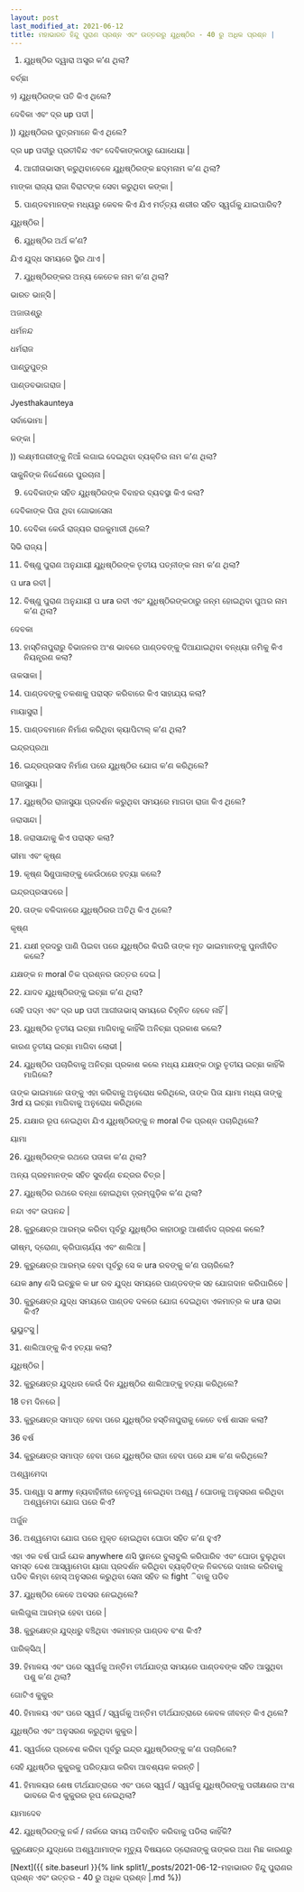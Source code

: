 ```yaml
---
layout: post
last_modified_at: 2021-06-12
title: ମହାଭାରତ ହିନ୍ଦୁ ପୁରାଣ ପ୍ରଶ୍ନ ଏବଂ ଉତ୍ତରରୁ ଯୁଧିଷ୍ଠିର - 40 ରୁ ଅଧିକ ପ୍ରଶ୍ନ |
---
```


1) ଯୁଧିଷ୍ଠିର ଦ୍ୱାରା ଅସ୍ତ୍ର କ’ଣ ଥିଲା?

ବର୍ଚ୍ଛା

୨) ଯୁଧିଷ୍ଠିରଙ୍କ ପତି କିଏ ଥିଲେ?

ଦେବିକା ଏବଂ ଦ୍ର up ପଦୀ |

)) ଯୁଧିଷ୍ଠିରର ପୁତ୍ରମାନେ କିଏ ଥିଲେ?

ଦ୍ର up ପଦୀରୁ ପ୍ରତୀବିନ୍ଦ ଏବଂ ଦେବିକାଙ୍କଠାରୁ ଯୋଧେୟା |

 
4) ଆଗୀତାଭାସମ୍ କରୁଥିବାବେଳେ ଯୁଧିଷ୍ଠିରଙ୍କ ଛଦ୍ମନାମ କ’ଣ ଥିଲା?

ମାଙ୍କା ରାଜ୍ୟ ରାଜା ବିରାଟଙ୍କ ସେବା କରୁଥିବା କଙ୍କା |

5) ପାଣ୍ଡବମାନଙ୍କ ମଧ୍ୟରୁ କେବଳ କିଏ ଯିଏ ମର୍ତ୍ତ୍ୟ ଶରୀର ସହିତ ସ୍ୱର୍ଗକୁ ଯାଇପାରିବ?

ଯୁଧିଷ୍ଠିର |

6) ଯୁଧିଷ୍ଠିର ଅର୍ଥ କ’ଣ?

ଯିଏ ଯୁଦ୍ଧ ସମୟରେ ସ୍ଥିର ଥାଏ |

7) ଯୁଧିଷ୍ଠିରଙ୍କର ଅନ୍ୟ କେତେକ ନାମ କ’ଣ ଥିଲା?

ଭାରତ ଭାନ୍ସି |

ଅଜାତାଶ୍ରୁ

ଧର୍ମନନ୍ଦ

ଧର୍ମରାଜ

ପାଣ୍ଡୁପୁତ୍ର

ପାଣ୍ଡବଭାଗରାଜ |

Jyesthakaunteya

ସର୍ବାଭୋମା |

କଙ୍କା |

)) ଲକ୍ଷ୍ମୀଗରୀଙ୍କୁ ନିଆଁ ଲଗାଇ ଦେଇଥିବା ବ୍ୟକ୍ତିର ନାମ କ’ଣ ଥିଲା?

ସାକୁନିଙ୍କ ନିର୍ଦ୍ଦେଶରେ ପୁରଚାନା |

9) ଦେବିକାଙ୍କ ସହିତ ଯୁଧିଷ୍ଠିରଙ୍କ ବିବାହର ବ୍ୟବସ୍ଥା କିଏ କଲା?

ଦେବିକାଙ୍କ ପିତା ଥିବା ଗୋଭାସେନା

10) ଦେବିକା କେଉଁ ରାଜ୍ୟର ରାଜକୁମାରୀ ଥିଲେ?

ସିଭି ରାଜ୍ୟ |

11) ବିଷ୍ଣୁ ପୁରାଣ ଅନୁଯାୟୀ ଯୁଧିଷ୍ଠିରଙ୍କ ତୃତୀୟ ପତ୍ନୀଙ୍କ ନାମ କ’ଣ ଥିଲା?

ପ ura ରବୀ |

12) ବିଷ୍ଣୁ ପୁରାଣ ଅନୁଯାୟୀ ପ ura ରବୀ ଏବଂ ଯୁଧିଷ୍ଠିରଙ୍କଠାରୁ ଜନ୍ମ ହୋଇଥିବା ପୁଅର ନାମ କ’ଣ ଥିଲା?

ଦେବକା

13) ହାସ୍ତିନାପୁରାରୁ ବିଭାଜନର ଅଂଶ ଭାବରେ ପାଣ୍ଡବଙ୍କୁ ଦିଆଯାଇଥିବା ବନ୍ଧ୍ୟା ଜମିକୁ କିଏ ନିୟନ୍ତ୍ରଣ କଲା?

ତାକସାକା |

14) ପାଣ୍ଡବଙ୍କୁ ତକଶାକୁ ପରାସ୍ତ କରିବାରେ କିଏ ସାହାଯ୍ୟ କଲା?

ମାୟାସୁରା |

15) ପାଣ୍ଡବମାନେ ନିର୍ମାଣ କରିଥିବା କ୍ୟାପିଟାଲ୍ କ’ଣ ଥିଲା?

ଇନ୍ଦ୍ରପ୍ରଥା

16) ଇନ୍ଦ୍ରପ୍ରସାଦ ନିର୍ମାଣ ପରେ ଯୁଧିଷ୍ଠିର ଯୋଗ କ’ଣ କରିଥିଲେ?

ରାଜାସୁୟା |

17) ଯୁଧିଷ୍ଠିର ରାଜାସୁୟା ପ୍ରଦର୍ଶନ କରୁଥିବା ସମୟରେ ମାଗଡା ରାଜା କିଏ ଥିଲେ?

ଜରାସାନ୍ଦା |

18) ଜରାସାନ୍ଦାକୁ କିଏ ପରାସ୍ତ କଲା?

ଭୀମା ଏବଂ କୃଷ୍ଣ

19) କୃଷ୍ଣ ସିଶୁପାଲାଙ୍କୁ କେଉଁଠାରେ ହତ୍ୟା କଲେ?

ଇନ୍ଦ୍ରପ୍ରସାଦରେ |

20) ତାଙ୍କ ବଳିଦାନରେ ଯୁଧିଷ୍ଠିରର ଅତିଥି କିଏ ଥିଲେ?

କୃଷ୍ଣ

21) ଯକ୍ଷୀ ହ୍ରଦରୁ ପାଣି ପିଇବା ପରେ ଯୁଧିଷ୍ଠିର କିପରି ତାଙ୍କ ମୃତ ଭାଇମାନଙ୍କୁ ପୁନର୍ଜୀବିତ କଲେ?

ଯକ୍ଷଙ୍କ ନ moral ତିକ ପ୍ରଶ୍ନର ଉତ୍ତର ଦେଇ |

22) ଯାଦବ ଯୁଧିଷ୍ଠିରଙ୍କୁ ଇଚ୍ଛା କ’ଣ ଥିଲା?

ସେହି ପଦ୍ମ ଏବଂ ଦ୍ର up ପଦୀ ଆଗୀତାଭାସ୍ ସମୟରେ ଚିହ୍ନିତ ହେବେ ନାହିଁ |
 
23) ଯୁଧିଷ୍ଠିର ତୃତୀୟ ଇଚ୍ଛା ମାଗିବାକୁ କାହିଁକି ଅନିଚ୍ଛା ପ୍ରକାଶ କଲେ?

କାରଣ ତୃତୀୟ ଇଚ୍ଛା ମାଗିବା ଲୋଭୀ |

24) ଯୁଧିଷ୍ଠିର ପଚାରିବାକୁ ଅନିଚ୍ଛା ପ୍ରକାଶ କଲେ ମଧ୍ୟ ଯକ୍ଷଙ୍କ ଠାରୁ ତୃତୀୟ ଇଚ୍ଛା କାହିଁକି ମାଗିଲେ?

ତାଙ୍କ ଭାଇମାନେ ତାଙ୍କୁ ଏହା କରିବାକୁ ଅନୁରୋଧ କରିଥିଲେ, ତାଙ୍କ ପିତା ୟାମା ମଧ୍ୟ ତାଙ୍କୁ 3rd ୟ ଇଚ୍ଛା ମାଗିବାକୁ ଅନୁରୋଧ କରିଥିଲେ

25) ଯକ୍ଷାର ରୂପ ନେଇଥିବା ଯିଏ ଯୁଧିଷ୍ଠିରଙ୍କୁ ନ moral ତିକ ପ୍ରଶ୍ନ ପଚାରିଥିଲେ?

ୟାମା

26) ଯୁଧିଷ୍ଠିରଙ୍କ ରଥରେ ପତାକା କ’ଣ ଥିଲା?

ଅନ୍ୟ ଗ୍ରହମାନଙ୍କ ସହିତ ସୁବର୍ଣ୍ଣ ଚନ୍ଦ୍ରର ଚିତ୍ର |

27) ଯୁଧିଷ୍ଠିର ରଥରେ ବନ୍ଧା ହୋଇଥିବା ଡ଼୍ରମ୍ଗୁଡ଼ିକ କ’ଣ ଥିଲା?

ନନ୍ଦା ଏବଂ ଉପନନ୍ଦ |

28) କୁରୁକ୍ଷେତ୍ର ଆରମ୍ଭ କରିବା ପୂର୍ବରୁ ଯୁଧିଷ୍ଠିର କାହାଠାରୁ ଆଶୀର୍ବାଦ ଗ୍ରହଣ କଲେ?

ଭୀଷ୍ମ, ଦ୍ରୋଣା, କ୍ରିପାଚାର୍ଯ୍ୟ ଏବଂ ଶାଲିଆ |

29) କୁରୁକ୍ଷେତ୍ର ଆରମ୍ଭ ହେବା ପୂର୍ବରୁ ସେ କ ura ରବଙ୍କୁ କ’ଣ ପଚାରିଲେ?

ଯେକ any ଣସି ଇଚ୍ଛୁକ କ ur ରବ ଯୁଦ୍ଧ ସମୟରେ ପାଣ୍ଡବଙ୍କ ସହ ଯୋଗଦାନ କରିପାରିବେ |

30) କୁରୁକ୍ଷେତ୍ର ଯୁଦ୍ଧ ସମୟରେ ପାଣ୍ଡବ ଦଳରେ ଯୋଗ ଦେଇଥିବା ଏକମାତ୍ର କ ura ରାଭା କିଏ?

ୟୁୟୁଟସୁ |

31) ଶାଲିଆଙ୍କୁ କିଏ ହତ୍ୟା କଲା?

ଯୁଧିଷ୍ଠିର |

32) କୁରୁକ୍ଷେତ୍ର ଯୁଦ୍ଧର କେଉଁ ଦିନ ଯୁଧିଷ୍ଠିର ଶାଲିଆଙ୍କୁ ହତ୍ୟା କରିଥିଲେ?

18 ତମ ଦିନରେ |

33) କୁରୁକ୍ଷେତ୍ର ସମାପ୍ତ ହେବା ପରେ ଯୁଧିଷ୍ଠିର ହସ୍ତିନାପୁରାକୁ କେତେ ବର୍ଷ ଶାସନ କଲା?

36 ବର୍ଷ

34) କୁରୁକ୍ଷେତ୍ର ସମାପ୍ତ ହେବା ପରେ ଯୁଧିଷ୍ଠିର ରାଜା ହେବା ପରେ ଯଜ୍ଞ କ’ଣ କରିଥିଲେ?

ଅଶ୍ୱାମେଦା

35) ପାଶ୍ୱା ସ army ନ୍ୟବାହିନୀର ନେତୃତ୍ୱ ନେଇଥିବା ଅଶ୍ୱ / ଘୋଡାକୁ ଅନୁସରଣ କରିଥିବା ଅଶ୍ୱମେଦା ଯୋଗ ପରେ କିଏ?

ଅର୍ଜୁନ

36) ଅଶ୍ୱମେଦା ଯୋଗ ପରେ ମୁକ୍ତ ହୋଇଥିବା ଘୋଡା ସହିତ କ’ଣ ହୁଏ?

ଏହା ଏକ ବର୍ଷ ପାଇଁ ଯେକ anywhere ଣସି ସ୍ଥାନରେ ବୁଲାବୁଲି କରିପାରିବ ଏବଂ ଘୋଡା ବୁଲୁଥିବା ସମସ୍ତ ଦେଶ ଆସୱାମେଡା ୟାଗା ପ୍ରଦର୍ଶନ କରିଥିବା ବ୍ୟକ୍ତିଙ୍କ ନିକଟରେ ଦାଖଲ କରିବାକୁ ପଡିବ କିମ୍ବା ହୋସ୍ ଅନୁସରଣ କରୁଥିବା ସେନା ସହିତ ଲ fight ିବାକୁ ପଡିବ

37) ଯୁଧିଷ୍ଠିର କେବେ ଅବସର ନେଇଥିଲେ?

କାଲିଗୁଳା ଆରମ୍ଭ ହେବା ପରେ |

38) କୁରୁକ୍ଷେତ୍ର ଯୁଦ୍ଧରୁ ବଞ୍ଚିଥିବା ଏକମାତ୍ର ପାଣ୍ଡବ ବଂଶ କିଏ?

ପାରିକ୍ସିଥ୍ |

39) ହିମାଳୟ ଏବଂ ପରେ ସ୍ୱର୍ଗକୁ ଅନ୍ତିମ ତୀର୍ଥଯାତ୍ରା ସମୟରେ ପାଣ୍ଡବଙ୍କ ସହିତ ଆସୁଥିବା ପଶୁ କ’ଣ ଥିଲା?

ଗୋଟିଏ କୁକୁର

40) ହିମାଳୟ ଏବଂ ପରେ ସ୍ୱର୍ଗ / ସ୍ୱର୍ଗକୁ ଅନ୍ତିମ ତୀର୍ଥଯାତ୍ରାରେ କେବଳ ଜୀବନ୍ତ କିଏ ଥିଲେ?

ଯୁଧିଷ୍ଠିର ଏବଂ ଅନୁସରଣ କରୁଥିବା କୁକୁର |

41) ସ୍ୱର୍ଗରେ ପ୍ରବେଶ କରିବା ପୂର୍ବରୁ ଇନ୍ଦ୍ର ଯୁଧିଷ୍ଠିରଙ୍କୁ କ’ଣ ପଚାରିଲେ?

ସେହି ଯୁଧିଷ୍ଠିର କୁକୁରକୁ ପରିତ୍ୟାଗ କରିବା ଆବଶ୍ୟକ କରନ୍ତି |

41) ହିମାଳୟର ଶେଷ ତୀର୍ଥଯାତ୍ରାରେ ଏବଂ ପରେ ସ୍ୱର୍ଗ / ସ୍ୱର୍ଗକୁ ଯୁଧିଷ୍ଠିରଙ୍କୁ ପରୀକ୍ଷଣର ଅଂଶ ଭାବରେ କିଏ କୁକୁରର ରୂପ ନେଇଥିଲା?

ୟାମାଦେବ

42) ଯୁଧିଷ୍ଠିରଙ୍କୁ ନର୍କ / ନାର୍କରେ ସମୟ ଅତିବାହିତ କରିବାକୁ ପଡିଲା କାହିଁକି?

କୁରୁକ୍ଷେତ୍ର ଯୁଦ୍ଧରେ ଅଶ୍ୱଥାମାଙ୍କ ମୃତ୍ୟୁ ବିଷୟରେ ଡ୍ରୋନାଙ୍କୁ ତାଙ୍କର ଅଧା ମିଛ କାରଣରୁ

[Next]({{ site.baseurl }}{% link  split1/_posts/2021-06-12-ମହାଭାରତ ହିନ୍ଦୁ ପୁରାଣର ପ୍ରଶ୍ନ ଏବଂ ଉତ୍ତର - 40 ରୁ ଅଧିକ ପ୍ରଶ୍ନ |.md %})
